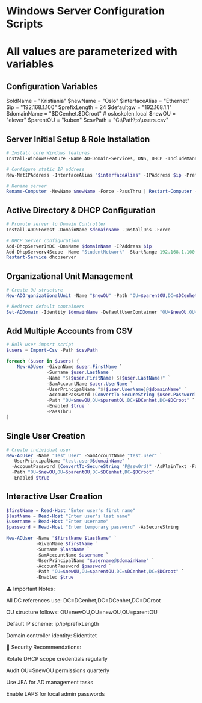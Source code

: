 # Windows Server Configuration Scripts
# All values are parameterized with variables

## Configuration Variables ##
$oldName = "Kristiania"
$newName = "Oslo"
$interfaceAlias = "Ethernet"
$ip = "192.168.1.100"
$prefixLength = 24
$defaultgw = "192.168.1.1"
$domainName = "$DCenhet.$DCroot"  # osloskolen.local
$newOU = "elever"
$parentOU = "kuben"
$csvPath = "C:\Path\to\users.csv"

## Server Initial Setup & Role Installation
```powershell
# Install core Windows features
Install-WindowsFeature -Name AD-Domain-Services, DNS, DHCP -IncludeManagementTools

# Configure static IP address
New-NetIPAddress -InterfaceAlias "$interfaceAlias" -IPAddress $ip -PrefixLength $prefixLength -DefaultGateway $defaultgw

# Rename server
Rename-Computer -NewName $newName -Force -PassThru | Restart-Computer -Force
```
## Active Directory & DHCP Configuration
```powershell
# Promote server to Domain Controller
Install-ADDSForest -DomainName $domainName -InstallDns -Force

# DHCP Server configuration
Add-DhcpServerInDC -DnsName $domainName -IPAddress $ip
Add-DhcpServerv4Scope -Name "StudentNetwork" -StartRange 192.168.1.100 -EndRange 192.168.1.200 -SubnetMask 255.255.255.0 -State Active
Restart-Service dhcpserver
```

## Organizational Unit Management
```powershell
# Create OU structure
New-ADOrganizationalUnit -Name "$newOU" -Path "OU=$parentOU,DC=$DCenhet,DC=$DCroot"

# Redirect default containers
Set-ADDomain -Identity $domainName -DefaultUserContainer "OU=$newOU,OU=$parentOU,DC=$DCenhet,DC=$DCroot"
```
## Add Multiple Accounts from CSV
```powershell
# Bulk user import script
$users = Import-Csv -Path $csvPath

foreach ($user in $users) {
    New-ADUser -GivenName $user.FirstName `
               -Surname $user.LastName `
               -Name "$($user.FirstName) $($user.LastName)" `
               -SamAccountName $user.UserName `
               -UserPrincipalName "$($user.UserName)@$domainName" `
               -AccountPassword (ConvertTo-SecureString $user.Password -AsPlainText -Force) `
               -Path "OU=$newOU,OU=$parentOU,DC=$DCenhet,DC=$DCroot" `
               -Enabled $true `
               -PassThru
}
```
## Single User Creation
```powershell
# Create individual user
New-ADUser -Name "Test User" -SamAccountName "test.user" `
  -UserPrincipalName "test.user@$domainName" `
  -AccountPassword (ConvertTo-SecureString "P@ssw0rd!" -AsPlainText -Force) `
  -Path "OU=$newOU,OU=$parentOU,DC=$DCenhet,DC=$DCroot" `
  -Enabled $true
```
## Interactive User Creation
```powershell
$firstName = Read-Host "Enter user's first name"
$lastName = Read-Host "Enter user's last name"
$username = Read-Host "Enter username"
$password = Read-Host "Enter temporary password" -AsSecureString

New-ADUser -Name "$firstName $lastName" `
           -GivenName $firstName `
           -Surname $lastName `
           -SamAccountName $username `
           -UserPrincipalName "$username@$domainName" `
           -AccountPassword $password `
           -Path "OU=$newOU,OU=$parentOU,DC=$DCenhet,DC=$DCroot" `
           -Enabled $true
```
⚠️ Important Notes:

All DC references use: DC=DCenhet,DC=DCenhet,DC=DCroot

OU structure follows: OU=newOU,OU=newOU,OU=parentOU

Default IP scheme: ip/ip/prefixLength

Domain controller identity: $identitet

🔑 Security Recommendations:

Rotate DHCP scope credentials regularly

Audit OU=$newOU permissions quarterly

Use JEA for AD management tasks

Enable LAPS for local admin passwords
